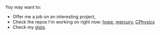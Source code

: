Yoy may want to:
- Offer me a job on an interesting project,
- Check the repos I'm working on right now: [hope](https://github.com/glensand/hope), [mercury](https://github.com/glensand/Mercury), [CPhysics](https://github.com/glensand/CPhysics)
- Check my [gists](https://gist.github.com/glensand).

<!--
**glensand/glensand** is a ✨ _special_ ✨ repository because its `README.md` (this file) appears on your GitHub profile.

Here are some ideas to get you started:

- 🔭 I’m currently working on ...
- 🌱 I’m currently learning ...
- 👯 I’m looking to collaborate on ...
- 🤔 I’m looking for help with ...
- 💬 Ask me about ...
- 📫 How to reach me: ...
- 😄 Pronouns: ...
- ⚡ Fun fact: ...
-->

